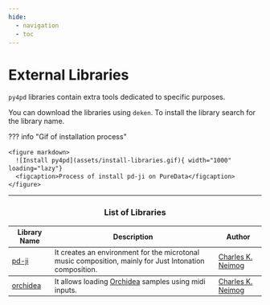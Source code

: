 ```yaml
---
hide:
  - navigation
  - toc
---
```

# External Libraries

`py4pd` libraries contain extra tools dedicated to specific purposes. 

You can download the libraries using `deken`. To install the library search for the library name.

??? info "Gif of installation process"

    <figure markdown>
      ![Install py4pd](assets/install-libraries.gif){ width="1000" loading="lazy"}
      <figcaption>Process of install pd-ji on PureData</figcaption>
    </figure>

--------------------------

### <h3 style="text-align:center"> **List of Libraries** </h3>

<table class="special-table">
    <thead>
      <tr>
        <th>Library Name</th>
        <th>Description</th>
        <th>Author</th>
      </tr>
    </thead>
    <tbody>
      <tr>
        <td><a href="https://github.com/charlesneimog/pd-ji">pd-ji</a></td>
        <td>It creates an environment for the microtonal music composition, mainly for Just Intonation composition.</td>
        <td><a href="https://www.charlesneimog.com/"</a> Charles K. Neimog</td>
      </tr>
    </tbody>
    <tbody>
      <tr>
        <td><a href="https://github.com/charlesneimog/orchidea">orchidea</a></td>
        <td>It allows loading <a href="https://forum.ircam.fr/projects/detail/orchideasol/">Orchidea</a> samples using midi inputs.</td>
        <td><a href="https://www.charlesneimog.com/"</a> Charles K. Neimog</td>
      </tr>
    </tbody>
  </table>
  
